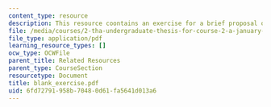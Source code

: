 ```yaml
---
content_type: resource
description: This resource coontains an exercise for a brief proposal of the thesis.
file: /media/courses/2-tha-undergraduate-thesis-for-course-2-a-january-iap-2007/6fd72791958b70480d61fa5641d013a6_blank_exercise.pdf
file_type: application/pdf
learning_resource_types: []
ocw_type: OCWFile
parent_title: Related Resources
parent_type: CourseSection
resourcetype: Document
title: blank_exercise.pdf
uid: 6fd72791-958b-7048-0d61-fa5641d013a6
---
```

